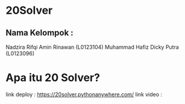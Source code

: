 # 20Solver

## Nama Kelompok :
Nadzira Rifqi Amin Rinawan (L0123104)
Muhammad Hafiz Dicky Putra (L0123096)

# Apa itu 20 Solver?


link deploy : https://20solver.pythonanywhere.com/
link video : 
